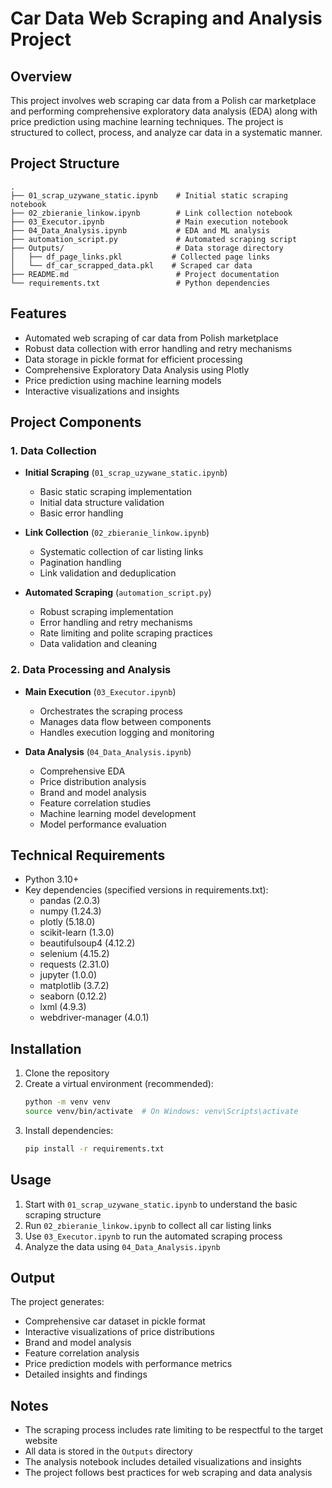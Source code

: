 # Car Data Web Scraping and Analysis Project

## Overview
This project involves web scraping car data from a Polish car marketplace and performing comprehensive exploratory data analysis (EDA) along with price prediction using machine learning techniques. The project is structured to collect, process, and analyze car data in a systematic manner.

## Project Structure
```
.
├── 01_scrap_uzywane_static.ipynb    # Initial static scraping notebook
├── 02_zbieranie_linkow.ipynb        # Link collection notebook
├── 03_Executor.ipynb                # Main execution notebook
├── 04_Data_Analysis.ipynb           # EDA and ML analysis
├── automation_script.py             # Automated scraping script
├── Outputs/                         # Data storage directory
│   ├── df_page_links.pkl           # Collected page links
│   └── df_car_scrapped_data.pkl    # Scraped car data
├── README.md                        # Project documentation
└── requirements.txt                 # Python dependencies
```

## Features
- Automated web scraping of car data from Polish marketplace
- Robust data collection with error handling and retry mechanisms
- Data storage in pickle format for efficient processing
- Comprehensive Exploratory Data Analysis using Plotly
- Price prediction using machine learning models
- Interactive visualizations and insights

## Project Components

### 1. Data Collection
- **Initial Scraping** (`01_scrap_uzywane_static.ipynb`)
  - Basic static scraping implementation
  - Initial data structure validation
  - Basic error handling

- **Link Collection** (`02_zbieranie_linkow.ipynb`)
  - Systematic collection of car listing links
  - Pagination handling
  - Link validation and deduplication

- **Automated Scraping** (`automation_script.py`)
  - Robust scraping implementation
  - Error handling and retry mechanisms
  - Rate limiting and polite scraping practices
  - Data validation and cleaning

### 2. Data Processing and Analysis
- **Main Execution** (`03_Executor.ipynb`)
  - Orchestrates the scraping process
  - Manages data flow between components
  - Handles execution logging and monitoring

- **Data Analysis** (`04_Data_Analysis.ipynb`)
  - Comprehensive EDA
  - Price distribution analysis
  - Brand and model analysis
  - Feature correlation studies
  - Machine learning model development
  - Model performance evaluation

## Technical Requirements
- Python 3.10+
- Key dependencies (specified versions in requirements.txt):
  - pandas (2.0.3)
  - numpy (1.24.3)
  - plotly (5.18.0)
  - scikit-learn (1.3.0)
  - beautifulsoup4 (4.12.2)
  - selenium (4.15.2)
  - requests (2.31.0)
  - jupyter (1.0.0)
  - matplotlib (3.7.2)
  - seaborn (0.12.2)
  - lxml (4.9.3)
  - webdriver-manager (4.0.1)

## Installation
1. Clone the repository
2. Create a virtual environment (recommended):
   ```bash
   python -m venv venv
   source venv/bin/activate  # On Windows: venv\Scripts\activate
   ```
3. Install dependencies:
   ```bash
   pip install -r requirements.txt
   ```

## Usage
1. Start with `01_scrap_uzywane_static.ipynb` to understand the basic scraping structure
2. Run `02_zbieranie_linkow.ipynb` to collect all car listing links
3. Use `03_Executor.ipynb` to run the automated scraping process
4. Analyze the data using `04_Data_Analysis.ipynb`

## Output
The project generates:
- Comprehensive car dataset in pickle format
- Interactive visualizations of price distributions
- Brand and model analysis
- Feature correlation analysis
- Price prediction models with performance metrics
- Detailed insights and findings

## Notes
- The scraping process includes rate limiting to be respectful to the target website
- All data is stored in the `Outputs` directory
- The analysis notebook includes detailed visualizations and insights
- The project follows best practices for web scraping and data analysis